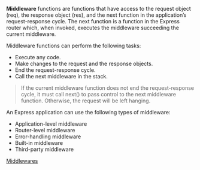 **Middleware** functions are functions that have access to the request object (req), the response object (res), and the next function in the application’s request-response cycle. The next function is a function in the Express router which, when invoked, executes the middleware succeeding the current middleware.

Middleware functions can perform the following tasks:
- Execute any code.
- Make changes to the request and the response objects.
- End the request-response cycle.
- Call the next middleware in the stack.

> If the current middleware function does not end the request-response cycle, it must call next() to pass control to the next middleware function. Otherwise, the request will be left hanging.

An Express application can use the following types of middleware:
- Application-level middleware
- Router-level middleware
- Error-handling middleware
- Built-in middleware
- Third-party middleware

[Middlewares](https://expressjs.com/en/guide/using-middleware.html)